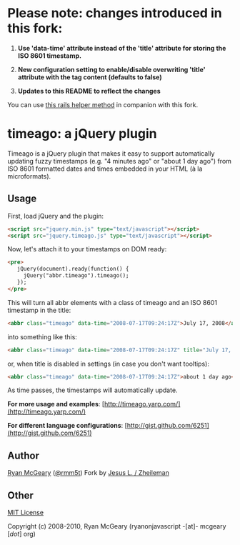 # Please note: changes introduced in this fork:

1) **Use 'data-time' attribute instead of the 'title' attribute for storing the ISO 8601 timestamp.**

2) **New configuration setting to enable/disable overwriting 'title' attribute with the tag content (defaults to false)**

3) **Updates to this README to reflect the changes**

You can use [this rails helper method](https://gist.github.com/1751193) in companion with this fork.


# timeago: a jQuery plugin

Timeago is a jQuery plugin that makes it easy to support automatically updating
fuzzy timestamps (e.g. "4 minutes ago" or "about 1 day ago") from ISO 8601
formatted dates and times embedded in your HTML (à la microformats).

## Usage

First, load jQuery and the plugin:

```html
<script src="jquery.min.js" type="text/javascript"></script>
<script src="jquery.timeago.js" type="text/javascript"></script>
```

Now, let's attach it to your timestamps on DOM ready:

```html
<pre>
   jQuery(document).ready(function() {
     jQuery("abbr.timeago").timeago();
   });
</pre>
```

This will turn all abbr elements with a class of timeago and an ISO 8601 timestamp in the title:

```html
<abbr class="timeago" data-time="2008-07-17T09:24:17Z">July 17, 2008</abbr>
```

into something like this:

```html
<abbr class="timeago" data-time="2008-07-17T09:24:17Z" title="July 17, 2008">about 1 day ago</abbr>
```

or, when title is disabled in settings (in case you don't want tooltips):

```html
<abbr class="timeago" data-time="2008-07-17T09:24:17Z">about 1 day ago</abbr>
```

As time passes, the timestamps will automatically update.

**For more usage and examples**: [http://timeago.yarp.com/](http://timeago.yarp.com/)

**For different language configurations**: [http://gist.github.com/6251](http://gist.github.com/6251)

## Author

[Ryan McGeary](http://ryan.mcgeary.org) ([@rmm5t](http://twitter.com/rmm5t))
Fork by [Jesus L. / Zheileman](http://jesuslaiz.com)

## Other

[MIT License](http://www.opensource.org/licenses/mit-license.php)

Copyright (c) 2008-2010, Ryan McGeary (ryanonjavascript -[at]- mcgeary [*dot*] org)
